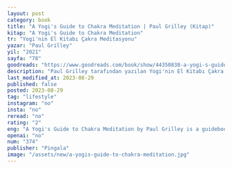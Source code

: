```yaml
---
layout: post
category: book
title: "A Yogi's Guide to Chakra Meditation | Paul Grilley (Kitap)"
kitap: "A Yogi's Guide to Chakra Meditation"
tr: "Yogi'nin El Kitabı Çakra Meditasyonu"
yazar: "Paul Grilley"
yil: "2021"
sayfa: "78"
goodreads: "https://www.goodreads.com/book/show/44350838-a-yogi-s-guide-to-chakra-meditation"
description: "Paul Grilley tarafından yazılan Yogi'nin El Kitabı Çakra Meditasyonu, yoga ve meditasyon uygulamaları içinde çakra meditasyonunu keşfeden bir rehber kitaptır, çakra sisteminin anlaşılması, denge sağlanması ve meditasyon aracılığıyla iç huzura ulaşma konularında bilgi sunar."
last_modified_at: 2023-08-29
published: false
posted: 2023-08-29
tag: "lifestyle"
instagram: "no"
insta: "no"
reread: "no"
rating: "2"
eng: "A Yogi's Guide to Chakra Meditation by Paul Grilley is a guidebook that explores chakra meditation within the context of yoga and meditation practices, offering insights on understanding the chakra system, achieving balance, and attaining inner peace through meditation."
openai: "no"
num: "374"
publisher: "Pingala"
image: "/assets/new/a-yogis-guide-to-chakra-meditation.jpg"
---
```

